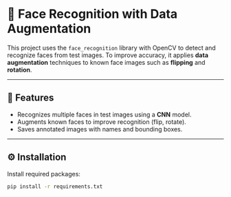 # 🧠 Face Recognition with Data Augmentation

This project uses the `face_recognition` library with OpenCV to detect and recognize faces from test images. To improve accuracy, it applies **data augmentation** techniques to known face images such as **flipping** and **rotation**.

---

## 🚀 Features

- Recognizes multiple faces in test images using a **CNN** model.
- Augments known faces to improve recognition (flip, rotate).
- Saves annotated images with names and bounding boxes.

---


## ⚙️ Installation

Install required packages:

```bash
pip install -r requirements.txt
